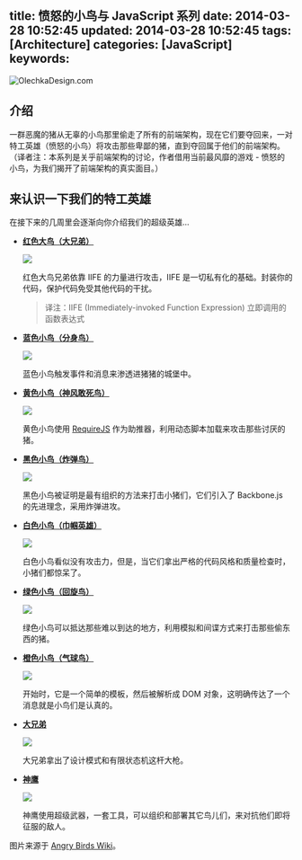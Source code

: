 title: 愤怒的小鸟与 JavaScript 系列
date: 2014-03-28 10:52:45
updated: 2014-03-28 10:52:45
tags: [Architecture]
categories: [JavaScript]
keywords:
---
![OlechkaDesign.com](http://bubkoo.qiniudn.com/angry-birds-of-javascript-series.jpg)

## 介绍 ##

一群恶魔的猪从无辜的小鸟那里偷走了所有的前端架构，现在它们要夺回来，一对特工英雄（愤怒的小鸟）将攻击那些卑鄙的猪，直到夺回属于他们的前端架构。（译者注：本系列是关乎前端架构的讨论，作者借用当前最风靡的游戏 - 愤怒的小鸟，为我们揭开了前端架构的真实面目。）

## 来认识一下我们的特工英雄 ##

在接下来的几周里会逐渐向你介绍我们的超级英雄...

- **[红色大鸟（大兄弟）](http://bubkoo.com/2014/03/28/angry-birds-of-javascript-red-bird-iife/)**

  ![](http://bubkoo.qiniudn.com/angry-birds-red-bird.png)
  
  红色大鸟兄弟依靠 IIFE 的力量进行攻击，IIFE 是一切私有化的基础。封装你的代码，保护代码免受其他代码的干扰。
  
  > 译注：IIFE (Immediately-invoked Function Expression) 立即调用的函数表达式
  
- **[蓝色小鸟（分身鸟）](http://bubkoo.com/2014/03/28/angry-birds-of-javascript-blue-bird-events/)**
  
  ![](http://bubkoo.qiniudn.com/angry-birds-blue-bird.png)
  
  蓝色小鸟触发事件和消息来渗透进猪猪的城堡中。

- **[黄色小鸟（神风敢死鸟）](http://bubkoo.com/2014/03/29/angry-birds-of-javascript-yellow-bird-requirejs/)**

  ![](http://bubkoo.qiniudn.com/angry-birds-yellow-bird.png)
  
  黄色小鸟使用 [RequireJS](http://requirejs.org/) 作为助推器，利用动态脚本加载来攻击那些讨厌的猪。

- **[黑色小鸟（炸弹鸟）](http://bubkoo.com/2014/03/29/angry-birds-of-javascript-black-bird-backbone/)**

  ![](http://bubkoo.qiniudn.com/angry-birds-black-bird.png)
  
  黑色小鸟被证明是最有组织的方法来打击小猪们，它们引入了 Backbone.js 的先进理念，采用炸弹进攻。

- **[白色小鸟（巾帼英雄）](http://bubkoo.com/2014/04/14/angry-birds-of-javascript-white-bird-linting/)**

  ![](http://bubkoo.qiniudn.com/angry-birds-white-bird.png)
  
  白色小鸟看似没有攻击力，但是，当它们拿出严格的代码风格和质量检查时，小猪们都惊呆了。

- **[绿色小鸟（回旋鸟）](http://bubkoo.com/2014/04/17/angry-birds-of-javascript-green-bird-mocking/)**
  
  ![](http://bubkoo.qiniudn.com/angry-birds-green-bird.png)
  
  绿色小鸟可以抵达那些难以到达的地方，利用模拟和间谍方式来打击那些偷东西的猪。

- **[橙色小鸟（气球鸟）](http://bubkoo.com/2014/04/18/angry-birds-of-javascript-orange-bird-templating/)**

  ![](http://bubkoo.qiniudn.com/angry-birds-Orange-bird.png)
  
  开始时，它是一个简单的模板，然后被解析成 DOM 对象，这明确传达了一个消息就是小鸟们是认真的。
  

- **[大兄弟](http://bubkoo.com/2014/04/19/angry-birds-of-javascript-big-brother-bird-patterns/)**

  ![](http://bubkoo.qiniudn.com/angry-birds-big-brother-bird.png)
  
  大兄弟拿出了设计模式和有限状态机这杆大枪。
  
- **[神鹰](http://bubkoo.com/2014/04/20/angry-birds-of-javascript-mighty-eagle-automation/)**

  ![](http://bubkoo.qiniudn.com/angry-birds-angrybirds-eagle.png)
  
  神鹰使用超级武器，一套工具，可以组织和部署其它鸟儿们，来对抗他们即将征服的敌人。

图片来源于 [Angry Birds Wiki](http://angrybirds.wikia.com/wiki/Mighty_Eagle)。


  


